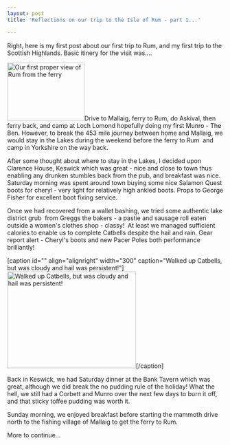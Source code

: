 ```yaml
---
layout: post
title: 'Reflections on our trip to the Isle of Rum - part 1...'

---
```


Right, here is my first post about our first trip to Rum, and my first trip to the Scottish Highlands. Basic itinery for the visit was....

<img class="alignleft" title="Rum from the Mallaig ferry" src="http://farm4.static.flickr.com/3340/3639704602_f80ec13b2a.jpg" alt="Our first proper view of Rum from the ferry" width="180" height="135" />Drive to Mallaig, ferry to Rum, do Askival, then ferry back, and camp at Loch Lomond hopefully doing my first Munro - The Ben. However, to break the 453 mile journey between home and Mallaig, we would stay in the Lakes during the weekend before the ferry to Rum  and camp in Yorkshire on the way back.

After some thought about where to stay in the Lakes, I decided upon Clarence House, Keswick which was great - nice and close to town thus enabling any drunken stumbles back from the pub, and breakfast was nice. Saturday morning was spent around town buying some nice Salamon Quest boots for cheryl - very light for relatively high ankled boots. Props to George Fisher for excellent boot fixing service.

Once we had recovered from a wallet bashing, we tried some authentic lake district grub  from Greggs the bakers - a pastie and sausage roll eaten outside a women's clothes shop - classy!  At least we managed sufficient calories to enable us to complete Catbells despite the hail and rain. Gear report alert - Cheryl's boots and new Pacer Poles both performance brilliantly!

[caption id="" align="alignright" width="300" caption="Walked up Catbells, but was cloudy and hail was persistent!"]<a href="http://www.flickr.com/photos/goatifiedcreature/3638973123/"><img class=" " title="Catbells, Keswick" src="http://farm4.static.flickr.com/3333/3638973123_eb2cb406a2.jpg" alt="Walked up Catbells, but was cloudy and hail was persistent!" width="300" height="225" /></a>[/caption]

Back in Keswick, we had Saturday dinner at the Bank Tavern which was great, although we did break the no pudding rule of the holiday! What the hell, we still had a Corbett and Munro over the next few days to burn it off, and that sticky toffee pudding was worth it.

Sunday morning, we enjoyed breakfast before starting the mammoth drive north to the fishing village of Mallaig to get the ferry to Rum.

More to continue...
